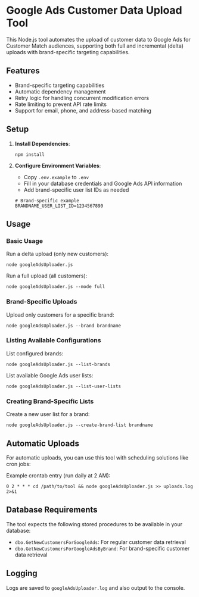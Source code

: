 # Google Ads Customer Data Upload Tool

This Node.js tool automates the upload of customer data to Google Ads for Customer Match audiences, supporting both full and incremental (delta) uploads with brand-specific targeting capabilities.

## Features

- Brand-specific targeting capabilities
- Automatic dependency management
- Retry logic for handling concurrent modification errors
- Rate limiting to prevent API rate limits
- Support for email, phone, and address-based matching

## Setup

1. **Install Dependencies**:
   ```
   npm install
   ```

2. **Configure Environment Variables**:
   - Copy `.env.example` to `.env`
   - Fill in your database credentials and Google Ads API information
   - Add brand-specific user list IDs as needed

   ```
   # Brand-specific example
   BRANDNAME_USER_LIST_ID=1234567890
   ```

## Usage

### Basic Usage

Run a delta upload (only new customers):
```
node googleAdsUploader.js
```

Run a full upload (all customers):
```
node googleAdsUploader.js --mode full
```

### Brand-Specific Uploads

Upload only customers for a specific brand:
```
node googleAdsUploader.js --brand brandname
```

### Listing Available Configurations

List configured brands:
```
node googleAdsUploader.js --list-brands
```

List available Google Ads user lists:
```
node googleAdsUploader.js --list-user-lists
```

### Creating Brand-Specific Lists

Create a new user list for a brand:
```
node googleAdsUploader.js --create-brand-list brandname
```

## Automatic Uploads

For automatic uploads, you can use this tool with scheduling solutions like cron jobs:

Example crontab entry (run daily at 2 AM):
```
0 2 * * * cd /path/to/tool && node googleAdsUploader.js >> uploads.log 2>&1
```

## Database Requirements

The tool expects the following stored procedures to be available in your database:

- `dbo.GetNewCustomersForGoogleAds`: For regular customer data retrieval
- `dbo.GetNewCustomersForGoogleAdsByBrand`: For brand-specific customer data retrieval

## Logging

Logs are saved to `googleAdsUploader.log` and also output to the console.